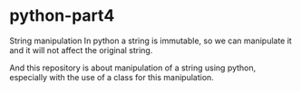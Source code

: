 # python-part4
String manipulation
In python a string is immutable, so we can manipulate it and it will not affect the original string.

And this repository is about manipulation of a string using python, especially with the use of a class for this manipulation.

